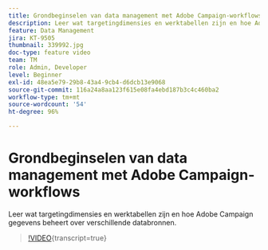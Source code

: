 ```yaml
---
title: Grondbeginselen van data management met Adobe Campaign-workflows
description: Leer wat targetingdimensies en werktabellen zijn en hoe Adobe Campaign gegevens beheert over verschillende databronnen.
feature: Data Management
jira: KT-9505
thumbnail: 339992.jpg
doc-type: feature video
team: TM
role: Admin, Developer
level: Beginner
exl-id: 48ea5e79-29b8-43a4-9cb4-d6dcb13e9068
source-git-commit: 116a24a8aa123f615e08fa4ebd187b3c4c460ba2
workflow-type: tm+mt
source-wordcount: '54'
ht-degree: 96%

---
```


# Grondbeginselen van data management met Adobe Campaign-workflows

Leer wat targetingdimensies en werktabellen zijn en hoe Adobe Campaign gegevens beheert over verschillende databronnen.

>[!VIDEO](https://video.tv.adobe.com/v/339992?quality=12&learn=on){transcript=true}
